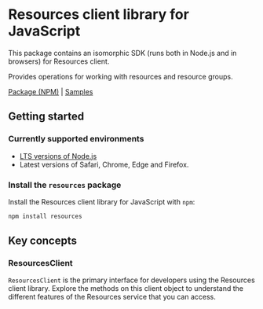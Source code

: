 # Resources client library for JavaScript

This package contains an isomorphic SDK (runs both in Node.js and in browsers) for Resources client.

Provides operations for working with resources and resource groups.

[Package (NPM)](https://www.npmjs.com/package/resources) |
[Samples](https://github.com/Azure-Samples/azure-samples-js-management)

## Getting started

### Currently supported environments

- [LTS versions of Node.js](https://nodejs.org/about/releases/)
- Latest versions of Safari, Chrome, Edge and Firefox.


### Install the `resources` package

Install the Resources client library for JavaScript with `npm`:

```bash
npm install resources
```


## Key concepts

### ResourcesClient

`ResourcesClient` is the primary interface for developers using the Resources client library. Explore the methods on this client object to understand the different features of the Resources service that you can access.

